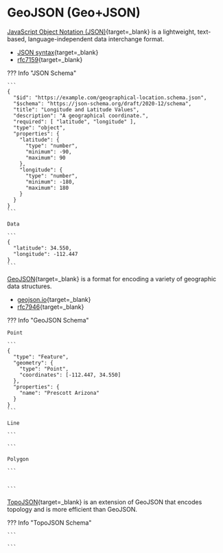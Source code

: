# GeoJSON (Geo+JSON)

[JavaScript Object Notation (JSON)](https://www.json.org/json-en.html){target=_blank} is a lightweight, text-based, language-independent data interchange format. 

* [JSON syntax](https://www.w3schools.com/js/js_json_syntax.asp){target=_blank}
* [rfc7159](https://datatracker.ietf.org/doc/html/rfc7159){target=_blank}

??? Info "JSON Schema"
  
    ```
    {
      "$id": "https://example.com/geographical-location.schema.json",
      "$schema": "https://json-schema.org/draft/2020-12/schema",
      "title": "Longitude and Latitude Values",
      "description": "A geographical coordinate.",
      "required": [ "latitude", "longitude" ],
      "type": "object",
      "properties": {
        "latitude": {
          "type": "number",
          "minimum": -90,
          "maximum": 90
        },
        "longitude": {
          "type": "number",
          "minimum": -180,
          "maximum": 180
        }
      }
    }
    ```
    
    Data
    
    ```
    {
      "latitude": 34.550,
      "longitude": -112.447
    }
    ```

[GeoJSON](https://geojson.org/){target=_blank} is a format for encoding a variety of geographic data structures.

* [geojson.io](https://geojson.io){target=_blank}
* [rfc7946](https://datatracker.ietf.org/doc/html/rfc7946){target=_blank}

??? Info "GeoJSON Schema"
  
    Point
    
    ```
    {
      "type": "Feature",
      "geometry": {
        "type": "Point",
        "coordinates": [-112.447, 34.550]
      },
      "properties": {
        "name": "Prescott Arizona"
      }
    }
    ```
  
    Line
    
    ```
    
    ```
    
    Polygon
    
    ```
    
    
    ```
    

[TopoJSON](https://github.com/topojson/topojson){target=_blank} is an extension of GeoJSON that encodes topology and is more efficient than GeoJSON.

??? Info "TopoJSON Schema"
  
    ```
    
    ```
